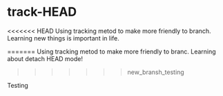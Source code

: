# track-HEAD

<<<<<<< HEAD
Using tracking metod to make more friendly to branch.
Learning new things is important in life.

=======
Using tracking metod to make more friendly to branc.
Learning about detach HEAD mode!
>>>>>>> new_bransh_testing

Testing 
